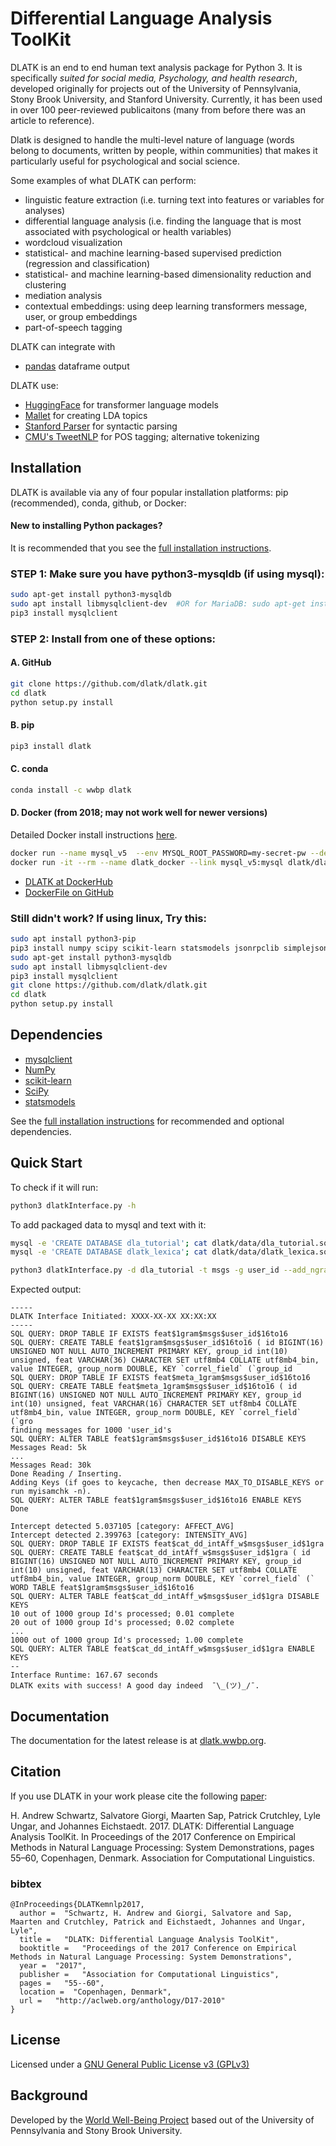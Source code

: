 # Differential Language Analysis ToolKit

DLATK is an end to end human text analysis package for Python 3. It is specifically *suited for social media, Psychology, and health research*, developed originally for projects out of the University of Pennsylvania, Stony Brook University, and Stanford University.  Currently, it has been used in over 100 peer-reviewed publicaitons (many from before there was an article to reference).

Dlatk is designed to handle the multi-level nature of language (words belong to documents, written by people, within communities) that makes it particularly useful for psychological and social science. 

Some examples of what DLATK can perform:

- linguistic feature extraction (i.e. turning text into features or variables for analyses)
- differential language analysis (i.e. finding the language that is most associated with psychological or health variables)
- wordcloud visualization
- statistical- and machine learning-based supervised prediction (regression and classification)
- statistical- and machine learning-based dimensionality reduction and clustering
- mediation analysis
- contextual embeddings: using deep learning transformers message, user, or group embeddings
- part-of-speech tagging

DLATK can integrate with
- [pandas](http://pandas.pydata.org/) dataframe output

DLATK use:
- [HuggingFace](https://huggingface.co/) for transformer language models
- [Mallet](http://mallet.cs.umass.edu/) for creating LDA topics
- [Stanford Parser](http://nlp.stanford.edu/software/lex-parser.shtml) for syntactic parsing
- [CMU's TweetNLP](http://www.cs.cmu.edu/~ark/TweetNLP/) for POS tagging; alternative tokenizing


## Installation

DLATK is available via any of four popular installation platforms: pip (recommended), conda, github, or Docker:

#### New to installing Python packages?
It is recommended that you see the [full installation instructions](http://dlatk.wwbp.org/install.html#dependencies).

### STEP 1:  Make sure you have python3-mysqldb (if using mysql):
```sh
sudo apt-get install python3-mysqldb
sudo apt install libmysqlclient-dev  #OR for MariaDB: sudo apt-get install libmariadbclient-dev
pip3 install mysqlclient
```

### STEP 2: Install from one of these options:

#### A. GitHub
```sh
git clone https://github.com/dlatk/dlatk.git
cd dlatk
python setup.py install
```
#### B. pip
```sh
pip3 install dlatk
```

#### C. conda
```sh
conda install -c wwbp dlatk
```

#### D. Docker (from 2018; may not work well for newer versions)
Detailed Docker install instructions [here](http://dlatk.wwbp.org/tutorials/tut_docker.html).

```sh
docker run --name mysql_v5  --env MYSQL_ROOT_PASSWORD=my-secret-pw --detach mysql:5.5
docker run -it --rm --name dlatk_docker --link mysql_v5:mysql dlatk/dlatk bash
```

- [DLATK at DockerHub](https://hub.docker.com/r/dlatk/dlatk/)
- [DockerFile on GitHub](https://github.com/dlatk/dlatk-docker)


### Still didn't work? If using linux, Try this:
```sh
sudo apt install python3-pip
pip3 install numpy scipy scikit-learn statsmodels jsonrpclib simplejson nltk
sudo apt-get install python3-mysqldb
sudo apt install libmysqlclient-dev
pip3 install mysqlclient
git clone https://github.com/dlatk/dlatk.git
cd dlatk
python setup.py install
```

## Dependencies
- [mysqlclient](https://github.com/PyMySQL/mysqlclient-python)
- [NumPy](http://www.numpy.org)
- [scikit-learn](http://www.scikit-learn.org/)
- [SciPy](http://www.scipy.org/)
- [statsmodels](http://www.statsmodels.org/)

See the [full installation instructions](http://dlatk.wwbp.org/install.html#dependencies)
for recommended and optional dependencies.

## Quick Start

To check if it will run:

```sh
python3 dlatkInterface.py -h
```

To add packaged data to mysql and text with it:

```sh
mysql -e 'CREATE DATABASE dla_tutorial'; cat dlatk/data/dla_tutorial.sql | mysql dla_tutorial
mysql -e 'CREATE DATABASE dlatk_lexica'; cat dlatk/data/dlatk_lexica.sql | mysql dlatk_lexica

python3 dlatkInterface.py -d dla_tutorial -t msgs -g user_id --add_ngrams -n 1 --add_lex -l dd_intAff --weighted_lex
```

Expected output:

```console
-----
DLATK Interface Initiated: XXXX-XX-XX XX:XX:XX
-----
SQL QUERY: DROP TABLE IF EXISTS feat$1gram$msgs$user_id$16to16
SQL QUERY: CREATE TABLE feat$1gram$msgs$user_id$16to16 ( id BIGINT(16) UNSIGNED NOT NULL AUTO_INCREMENT PRIMARY KEY, group_id int(10) unsigned, feat VARCHAR(36) CHARACTER SET utf8mb4 COLLATE utf8mb4_bin, value INTEGER, group_norm DOUBLE, KEY `correl_field` (`group_id
SQL QUERY: DROP TABLE IF EXISTS feat$meta_1gram$msgs$user_id$16to16
SQL QUERY: CREATE TABLE feat$meta_1gram$msgs$user_id$16to16 ( id BIGINT(16) UNSIGNED NOT NULL AUTO_INCREMENT PRIMARY KEY, group_id int(10) unsigned, feat VARCHAR(16) CHARACTER SET utf8mb4 COLLATE utf8mb4_bin, value INTEGER, group_norm DOUBLE, KEY `correl_field` (`gro
finding messages for 1000 'user_id's
SQL QUERY: ALTER TABLE feat$1gram$msgs$user_id$16to16 DISABLE KEYS
Messages Read: 5k
...
Messages Read: 30k
Done Reading / Inserting.
Adding Keys (if goes to keycache, then decrease MAX_TO_DISABLE_KEYS or run myisamchk -n).
SQL QUERY: ALTER TABLE feat$1gram$msgs$user_id$16to16 ENABLE KEYS
Done

Intercept detected 5.037105 [category: AFFECT_AVG]
Intercept detected 2.399763 [category: INTENSITY_AVG]
SQL QUERY: DROP TABLE IF EXISTS feat$cat_dd_intAff_w$msgs$user_id$1gra
SQL QUERY: CREATE TABLE feat$cat_dd_intAff_w$msgs$user_id$1gra ( id BIGINT(16) UNSIGNED NOT NULL AUTO_INCREMENT PRIMARY KEY, group_id int(10) unsigned, feat VARCHAR(13) CHARACTER SET utf8mb4 COLLATE utf8mb4_bin, value INTEGER, group_norm DOUBLE, KEY `correl_field` (`
WORD TABLE feat$1gram$msgs$user_id$16to16
SQL QUERY: ALTER TABLE feat$cat_dd_intAff_w$msgs$user_id$1gra DISABLE KEYS
10 out of 1000 group Id's processed; 0.01 complete
20 out of 1000 group Id's processed; 0.02 complete
...
1000 out of 1000 group Id's processed; 1.00 complete
SQL QUERY: ALTER TABLE feat$cat_dd_intAff_w$msgs$user_id$1gra ENABLE KEYS
--
Interface Runtime: 167.67 seconds
DLATK exits with success! A good day indeed  ¯\_(ツ)_/¯.
```

## Documentation

The documentation for the latest release is at [dlatk.wwbp.org](dlatk.wwbp.org).

## Citation

If you use DLATK in your work please cite the following [paper](http://aclweb.org/anthology/D17-2010):

H. Andrew Schwartz, Salvatore Giorgi, Maarten Sap, Patrick Crutchley, Lyle Ungar, and Johannes Eichstaedt. 2017. DLATK: Differential Language Analysis ToolKit. In Proceedings of the 2017 Conference on Empirical Methods in Natural Language Processing: System Demonstrations, pages 55–60, Copenhagen, Denmark. Association for Computational Linguistics.

### bibtex
```
@InProceedings{DLATKemnlp2017,
  author =  "Schwartz, H. Andrew and Giorgi, Salvatore and Sap, Maarten and Crutchley, Patrick and Eichstaedt, Johannes and Ungar, Lyle",
  title =   "DLATK: Differential Language Analysis ToolKit",
  booktitle =   "Proceedings of the 2017 Conference on Empirical Methods in Natural Language Processing: System Demonstrations",
  year =  "2017",
  publisher =   "Association for Computational Linguistics",
  pages =   "55--60",
  location =  "Copenhagen, Denmark",
  url =   "http://aclweb.org/anthology/D17-2010"
}

```

## License

Licensed under a [GNU General Public License v3 (GPLv3)](https://www.gnu.org/licenses/gpl-3.0.en.html)

## Background

Developed by the [World Well-Being Project](http://www.wwbp.org) based out of the University of Pennsylvania and Stony Brook University.
